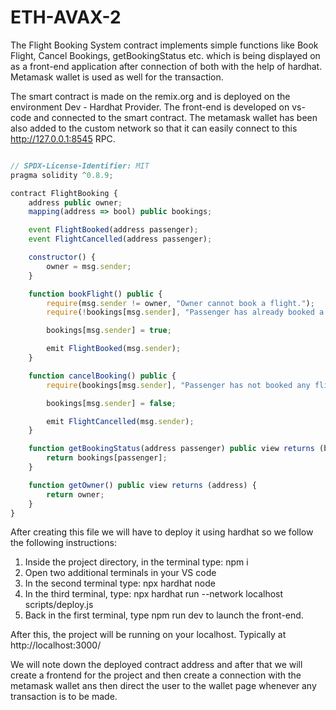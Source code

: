 # ETH-AVAX-2

The Flight Booking System contract implements simple functions like Book Flight, Cancel Bookings, getBookingStatus etc. which is being displayed on as a front-end application after connection of both with the help of hardhat. Metamask wallet is used as well for the transaction.

The smart contract is made on the remix.org and is deployed on the environment Dev - Hardhat Provider. The front-end is developed on vs-code and connected to the smart contract. The metamask wallet has been also added to the custom network so that it can easily connect to this http://127.0.0.1:8545 RPC.


```js

// SPDX-License-Identifier: MIT
pragma solidity ^0.8.9;

contract FlightBooking {
    address public owner;
    mapping(address => bool) public bookings;

    event FlightBooked(address passenger);
    event FlightCancelled(address passenger);

    constructor() {
        owner = msg.sender;
    }

    function bookFlight() public {
        require(msg.sender != owner, "Owner cannot book a flight.");
        require(!bookings[msg.sender], "Passenger has already booked a flight.");

        bookings[msg.sender] = true;

        emit FlightBooked(msg.sender);
    }

    function cancelBooking() public {
        require(bookings[msg.sender], "Passenger has not booked any flight.");

        bookings[msg.sender] = false;

        emit FlightCancelled(msg.sender);
    }

    function getBookingStatus(address passenger) public view returns (bool) {
        return bookings[passenger];
    }

    function getOwner() public view returns (address) {
        return owner;
    }
}

```
After creating this file we will have to deploy it using hardhat so we follow the following instructions:

1. Inside the project directory, in the terminal type: npm i
2. Open two additional terminals in your VS code
3. In the second terminal type: npx hardhat node
4. In the third terminal, type: npx hardhat run --network localhost scripts/deploy.js
5. Back in the first terminal, type npm run dev to launch the front-end.

After this, the project will be running on your localhost. 
Typically at http://localhost:3000/


We will note down the deployed contract address and after that we will create a frontend for the project and then create a connection with the metamask wallet ans then direct the user to the wallet page whenever any transaction is to be made.
